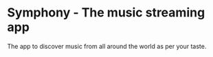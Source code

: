 # Symphony - The music streaming app 

The app to discover music from all around the world as per your taste.